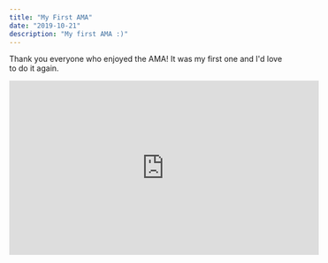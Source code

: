 ```yaml
---
title: "My First AMA"
date: "2019-10-21"
description: "My first AMA :)"
---
```


Thank you everyone who enjoyed the AMA! It was my first one and I'd love to do it again.

<iframe width="560" height="315" src="https://www.youtube.com/embed/6pVBXidUIVU" frameborder="0" allow="accelerometer; autoplay; encrypted-media; gyroscope; picture-in-picture" allowfullscreen></iframe>
